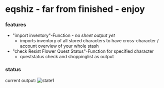 # eqshiz - far from finished - enjoy

### features
- "import inventory"-Function - *no sheet output yet*
   - imports inventory of all stored characters to have cross-character / account overview of your whole stash
- "check Resist Flower Quest Status"-Function for specified character
   - queststatus check and shoppinglist as output
### status
current output:
![state1](https://github.com/approachdifferently/eqshiz/assets/143658889/f4b066c1-9b46-4841-91b3-2a8b5382f078)


